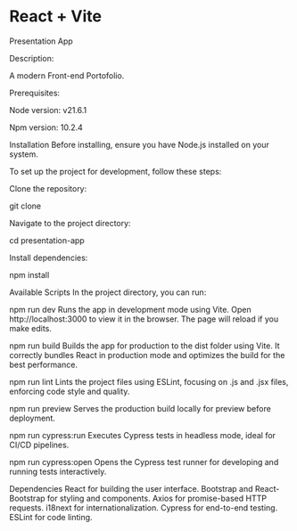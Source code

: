 # React + Vite

Presentation App

Description:

A modern Front-end Portofolio.

Prerequisites:

Node version: v21.6.1

Npm version: 10.2.4


Installation
Before installing, ensure you have Node.js installed on your system.

To set up the project for development, follow these steps:

Clone the repository:

git clone <repository-url>

Navigate to the project directory:

cd presentation-app

Install dependencies:

npm install

Available Scripts
In the project directory, you can run:

npm run dev
Runs the app in development mode using Vite. Open http://localhost:3000 to view it in the browser. The page will reload if you make edits.

npm run build
Builds the app for production to the dist folder using Vite. It correctly bundles React in production mode and optimizes the build for the best performance.

npm run lint
Lints the project files using ESLint, focusing on .js and .jsx files, enforcing code style and quality.

npm run preview
Serves the production build locally for preview before deployment.

npm run cypress:run
Executes Cypress tests in headless mode, ideal for CI/CD pipelines.

npm run cypress:open
Opens the Cypress test runner for developing and running tests interactively.

Dependencies
React for building the user interface.
Bootstrap and React-Bootstrap for styling and components.
Axios for promise-based HTTP requests.
i18next for internationalization.
Cypress for end-to-end testing.
ESLint for code linting.
